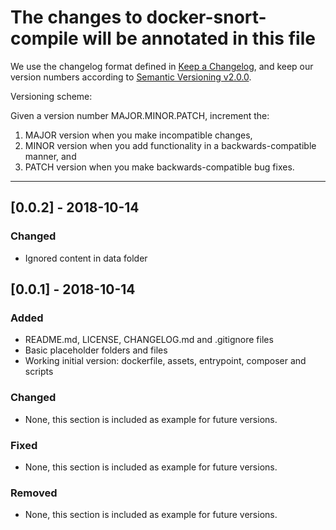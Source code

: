 # The changes to docker-snort-compile will be annotated in this file

We use the changelog format defined in [Keep a Changelog](https://keepachangelog.com/en/1.0.0/),
and keep our version numbers according to [Semantic Versioning v2.0.0](https://semver.org/spec/v2.0.0.html).

Versioning scheme:

Given a version number MAJOR.MINOR.PATCH, increment the:

1. MAJOR version when you make incompatible changes,
2. MINOR version when you add functionality in a backwards-compatible manner, and
3. PATCH version when you make backwards-compatible bug fixes.

---

## [0.0.2] - 2018-10-14
### Changed
- Ignored content in data folder

## [0.0.1] - 2018-10-14
### Added
- README.md, LICENSE, CHANGELOG.md and .gitignore files
- Basic placeholder folders and files
- Working initial version: dockerfile, assets, entrypoint, composer and scripts
### Changed
- None, this section is included as example for future versions.
### Fixed
- None, this section is included as example for future versions.
### Removed
- None, this section is included as example for future versions.
